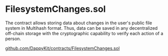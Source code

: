 # FilesystemChanges.sol

The contract allows storing data about changes in the user's public file system in Multihash format. Thus, data can be saved in any decentralized off-chain storage with the cryptographic capability to verify each action of a person.

[github.com/DappyKit/contracts/FilesystemChanges.sol](https://github.com/DappyKit/contracts/blob/master/contracts/FilesystemChanges.sol)
